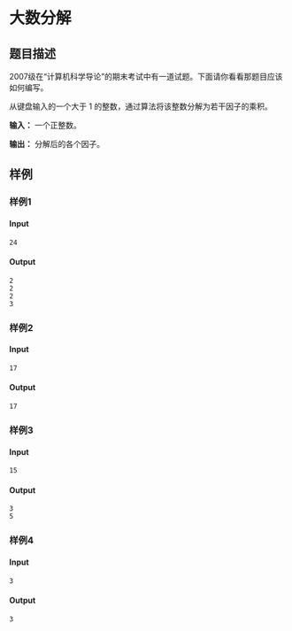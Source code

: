 # 大数分解

## 题目描述

  2007级在“计算机科学导论”的期末考试中有一道试题。下面请你看看那题目应该如何编写。

  从键盘输入的一个大于 1 的整数，通过算法将该整数分解为若干因子的乘积。

**输入：**
  一个正整数。

**输出：**
  分解后的各个因子。

## 样例

### 样例1

#### Input

```
24
```

#### Output

```
2
2
2
3
```

### 样例2

#### Input

```
17
```

#### Output

```
17
```

### 样例3

#### Input

```
15
```

#### Output

```
3
5
```

### 样例4

#### Input

```
3
```

#### Output

```
3
```

